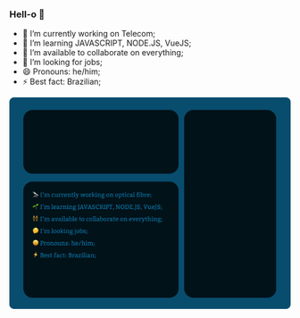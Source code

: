 ### Hell-o 👋

- 🔭 I’m currently working on Telecom;
- 🌱 I’m learning JAVASCRIPT, NODE.JS, VueJS;
- 👯 I’m available to collaborate on everything;
- 🤔 I’m looking for jobs;
- 😄 Pronouns: he/him;
- ⚡ Best fact: Brazilian;

<img src="inicial.png"></img>
